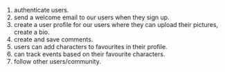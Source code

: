 1. authenticate users.
2. send a welcome email to our users when they sign up.
3. create a user profile for our users where they can upload their pictures, create a bio.
4. create and save comments.
5. users can add characters to favourites in their profile.
6. can track events based on their favourite characters.
7. follow other users/community.